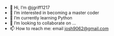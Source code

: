 - 👋 Hi, I’m @jgriff1217
- 👀 I’m interested in becoming a master coder  
- 🌱 I’m currently learning Python
- 💞️ I’m looking to collaborate on ...
- 📫 How to reach me: email josh9062@gmail.com

<!---
jgriff1217/jgriff1217 is a ✨ special ✨ repository because its `README.md` (this file) appears on your GitHub profile.
You can click the Preview link to take a look at your changes.
--->
